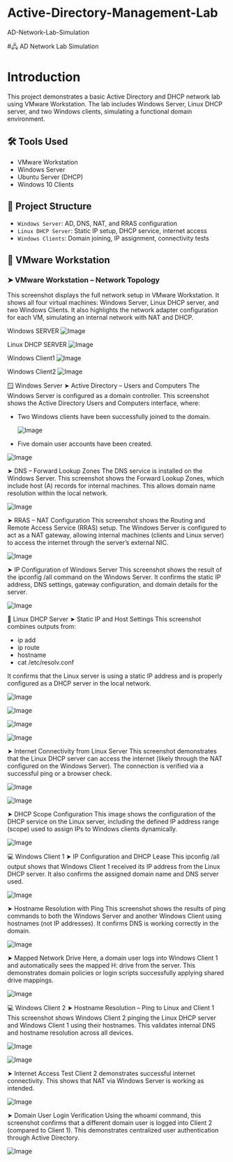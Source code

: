 # Active-Directory-Management-Lab
AD-Network-Lab-Simulation

#🖧 AD Network Lab Simulation

# Introduction
This project demonstrates a basic Active Directory and DHCP network lab using VMware Workstation. The lab includes Windows Server, Linux DHCP server, and two Windows clients, simulating a functional domain environment.

## 🛠️ Tools Used
- VMware Workstation
- Windows Server
- Ubuntu Server (DHCP)
- Windows 10 Clients

## 📁 Project Structure
- `Windows Server`: AD, DNS, NAT, and RRAS configuration
- `Linux DHCP Server`: Static IP setup, DHCP service, internet access
- `Windows Clients`: Domain joining, IP assignment, connectivity tests

## 🔧 VMware Workstation

### ➤ VMware Workstation – Network Topology

This screenshot displays the full network setup in VMware Workstation. It shows all four virtual machines: Windows Server, Linux DHCP server, and two Windows Clients. It also highlights the network adapter configuration for each VM, simulating an internal network with NAT and DHCP.

Windows SERVER 
![Image](https://github.com/user-attachments/assets/2b407740-301a-41a0-ba19-5ee00ffb537f)

Linux DHCP SERVER
![Image](https://github.com/user-attachments/assets/a43f8287-5a49-4365-8488-8beba85a1d2a)

Windows Client1
![Image](https://github.com/user-attachments/assets/08e8a965-ea86-4ecc-b2d7-d226945c686f)

Windows Client2
![Image](https://github.com/user-attachments/assets/2b407740-301a-41a0-ba19-5ee00ffb537f)


🪟 Windows Server
➤ Active Directory – Users and Computers
The Windows Server is configured as a domain controller. This screenshot shows the Active Directory Users and Computers interface, where:

- Two Windows clients have been successfully joined to the domain.
  
  ![Image](https://github.com/user-attachments/assets/23479f25-ee90-4c0b-a995-f9a739f2a74f)
  
- Five domain user accounts have been created.
  
![Image](https://github.com/user-attachments/assets/e286a9dd-d448-4844-947d-dba291bf0d23)

➤ DNS – Forward Lookup Zones
The DNS service is installed on the Windows Server. This screenshot shows the Forward Lookup Zones, which include host (A) records for internal machines. This allows domain name resolution within the local network.

![Image](https://github.com/user-attachments/assets/7b89139c-eb07-4806-a024-2dfc82acd872)

➤ RRAS – NAT Configuration
This screenshot shows the Routing and Remote Access Service (RRAS) setup. The Windows Server is configured to act as a NAT gateway, allowing internal machines (clients and Linux server) to access the internet through the server’s external NIC.

![Image](https://github.com/user-attachments/assets/37ec644a-be30-45ba-a56a-779ad7b4c846)

➤ IP Configuration of Windows Server
This screenshot shows the result of the ipconfig /all command on the Windows Server. It confirms the static IP address, DNS settings, gateway configuration, and domain details for the server.

![Image](https://github.com/user-attachments/assets/a654cd9a-7409-43e5-a4a0-0f6c7ff7f6c2)

🐧 Linux DHCP Server
➤ Static IP and Host Settings
This screenshot combines outputs from:

- ip add
- ip route
- hostname
- cat /etc/resolv.conf

It confirms that the Linux server is using a static IP address and is properly configured as a DHCP server in the local network.

![Image](https://github.com/user-attachments/assets/1cbe1ab1-d548-42aa-9922-3cef836915fc)

![Image](https://github.com/user-attachments/assets/ea23a4de-51c2-4145-8969-4dc49bcabde6)

![Image](https://github.com/user-attachments/assets/1b3ca73d-3a85-44db-821c-de59d245776b)

![Image](https://github.com/user-attachments/assets/95b5d8ad-bed3-45a8-a847-6d5675bdfeed)


➤ Internet Connectivity from Linux Server
This screenshot demonstrates that the Linux DHCP server can access the internet (likely through the NAT configured on the Windows Server). The connection is verified via a successful ping or a browser check.

![Image](https://github.com/user-attachments/assets/4ca03bc0-aeb8-4f75-8961-d908f3fdc6b6)

![Image](https://github.com/user-attachments/assets/3c3487c2-6c22-4816-bf93-b11d5c0087f2)

➤ DHCP Scope Configuration
This image shows the configuration of the DHCP service on the Linux server, including the defined IP address range (scope) used to assign IPs to Windows clients dynamically.

![Image](https://github.com/user-attachments/assets/b4f07681-53e8-4128-b653-5b5a67be9ab1)

💻 Windows Client 1
➤ IP Configuration and DHCP Lease
This ipconfig /all output shows that Windows Client 1 received its IP address from the Linux DHCP server. It also confirms the assigned domain name and DNS server used.

![Image](https://github.com/user-attachments/assets/6fc5909f-7ff1-49d5-864f-22211293e23b)

➤ Hostname Resolution with Ping
This screenshot shows the results of ping commands to both the Windows Server and another Windows Client using hostnames (not IP addresses). It confirms DNS is working correctly in the domain.

![Image](https://github.com/user-attachments/assets/ce039072-f27f-49e3-9aa3-bad83d97fd37)

➤ Mapped Network Drive
Here, a domain user logs into Windows Client 1 and automatically sees the mapped H: drive from the server. This demonstrates domain policies or login scripts successfully applying shared drive mappings.

![Image](https://github.com/user-attachments/assets/b5317564-54b3-4475-b1a3-006635926868)

💻 Windows Client 2
➤ Hostname Resolution – Ping to Linux and Client 1
This screenshot shows Windows Client 2 pinging the Linux DHCP server and Windows Client 1 using their hostnames. This validates internal DNS and hostname resolution across all devices.

![Image](https://github.com/user-attachments/assets/6c62eb8e-47e1-4c9a-a494-316ff9e567fe)

![Image](https://github.com/user-attachments/assets/fd482a54-d6c2-4825-ad94-3bf9b09ecff2)

➤ Internet Access Test
Client 2 demonstrates successful internet connectivity. This shows that NAT via Windows Server is working as intended.

![Image](https://github.com/user-attachments/assets/4e14073b-13d0-4330-bf10-3cf09d784ec6)

➤ Domain User Login Verification
Using the whoami command, this screenshot confirms that a different domain user is logged into Client 2 (compared to Client 1). This demonstrates centralized user authentication through Active Directory.

![Image](https://github.com/user-attachments/assets/67af7ff8-2a2d-4a33-856b-47d8c6ba3947)




















